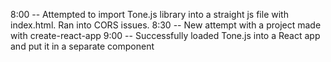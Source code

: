 8:00 -- Attempted to import Tone.js library into a straight js file with index.html. Ran into CORS issues.
8:30 -- New attempt with a project made with create-react-app
9:00 -- Successfully loaded Tone.js into a React app and put it in a separate component